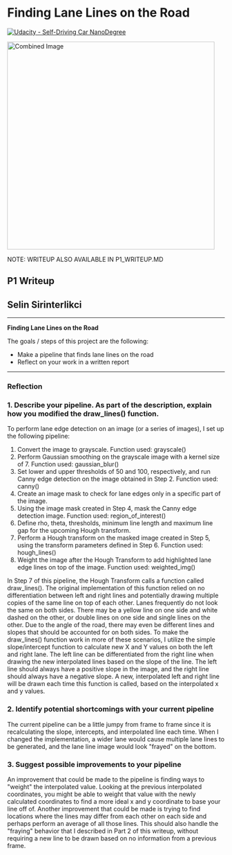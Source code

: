 # **Finding Lane Lines on the Road** 
[![Udacity - Self-Driving Car NanoDegree](https://s3.amazonaws.com/udacity-sdc/github/shield-carnd.svg)](http://www.udacity.com/drive)

<img src="examples/laneLines_thirdPass.jpg" width="480" alt="Combined Image" />

NOTE: WRITEUP ALSO AVAILABLE IN P1_WRITEUP.MD

## P1 Writeup

## Selin Sirinterlikci

---

**Finding Lane Lines on the Road**

The goals / steps of this project are the following:
* Make a pipeline that finds lane lines on the road
* Reflect on your work in a written report


[//]: # (Image References)

[image1]: ./examples/grayscale.jpg "Grayscale"

---

### Reflection

### 1. Describe your pipeline. As part of the description, explain how you modified the draw_lines() function.

To perform lane edge detection on an image (or a series of images), I set up the following pipeline:
1. Convert the image to grayscale. Function used: grayscale()
2. Perform Gaussian smoothing on the grayscale image with a kernel size of 7. Function used: gaussian_blur()
3. Set lower and upper thresholds of 50 and 100, respectively, and run Canny edge detection on the image obtained in Step 2. Function used: canny()
4. Create an image mask to check for lane edges only in a specific part of the image.
5. Using the image mask created in Step 4, mask the Canny edge detection image. Function used: region_of_interest()
6. Define rho, theta, thresholds, minimum line length and maximum line gap for the upcoming Hough transform.
7. Perform a Hough transform on the masked image created in Step 5, using the transform parameters defined in Step 6. Function used: hough_lines()
8. Weight the image after the Hough Transform to add highlighted lane edge lines on top of the image. Function used: weighted_img()

In Step 7 of this pipeline, the Hough Transform calls a function called draw_lines(). The original implementation of this function relied on no differentiation between left and right lines and potentially drawing multiple copies of the same line on top of each other. Lanes frequently do not look the same on both sides. There may be a yellow line on one side and white dashed on the other, or double lines on one side and single lines on the other. Due to the angle of the road, there may even be different lines and slopes that should be accounted for on both sides. To make the draw_lines() function work in more of these scenarios, I utilize the simple slope/intercept function to calculate new X and Y values on both the left and right lane. The left line can be differentiated from the right line when drawing the new interpolated lines based on the slope of the line. The left line should always have a positive slope in the image, and the right line should always have a negative slope. A new, interpolated left and right line will be drawn each time this function is called, based on the interpolated x and y values.


### 2. Identify potential shortcomings with your current pipeline

The current pipeline can be a little jumpy from frame to frame since it is recalculating the slope, intercepts, and interpolated line each time. When I changed the implementation, a wider lane would cause multiple lane lines to be generated, and the lane line image would look "frayed" on the bottom.


### 3. Suggest possible improvements to your pipeline

An improvement that could be made to the pipeline is finding ways to "weight" the interpolated value. Looking at the previous interpolated coordinates, you might be able to weight that value with the newly calculated coordinates to find a more ideal x and y coordinate to base your line off of. Another improvement that could be made is trying to find locations where the lines may differ from each other on each side and perhaps perform an average of all those lines. This should also handle the "fraying" behavior that I described in Part 2 of this writeup, without requiring a new line to be drawn based on no information from a previous frame.
